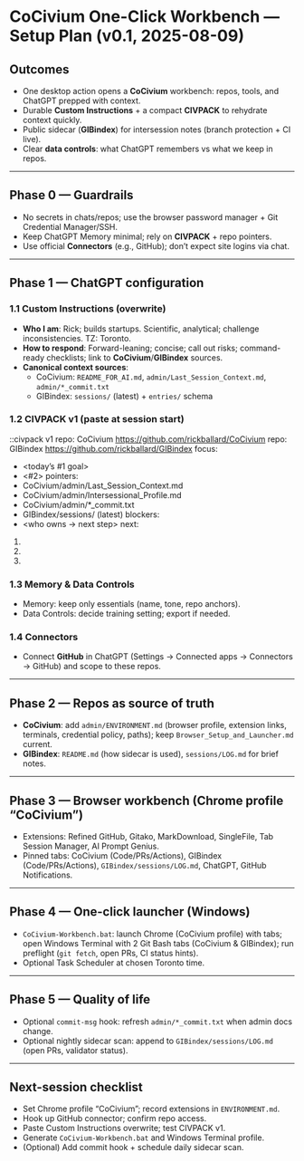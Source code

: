 # CoCivium One-Click Workbench — Setup Plan (v0.1, 2025-08-09)

## Outcomes
- One desktop action opens a **CoCivium** workbench: repos, tools, and ChatGPT prepped with context.
- Durable **Custom Instructions** + a compact **CIVPACK** to rehydrate context quickly.
- Public sidecar (**GIBindex**) for intersession notes (branch protection + CI live).
- Clear **data controls**: what ChatGPT remembers vs what we keep in repos.

---

## Phase 0 — Guardrails
- No secrets in chats/repos; use the browser password manager + Git Credential Manager/SSH.
- Keep ChatGPT Memory minimal; rely on **CIVPACK** + repo pointers.
- Use official **Connectors** (e.g., GitHub); don’t expect site logins via chat.

---

## Phase 1 — ChatGPT configuration
### 1.1 Custom Instructions (overwrite)
- **Who I am**: Rick; builds startups. Scientific, analytical; challenge inconsistencies. TZ: Toronto.
- **How to respond**: Forward-leaning; concise; call out risks; command-ready checklists; link to **CoCivium**/**GIBindex** sources.
- **Canonical context sources**:
  - CoCivium: `README_FOR_AI.md`, `admin/Last_Session_Context.md`, `admin/*_commit.txt`
  - GIBindex: `sessions/` (latest) + `entries/` schema

### 1.2 CIVPACK v1 (paste at session start)
::civpack v1
repo: CoCivium https://github.com/rickballard/CoCivium
repo: GIBindex  https://github.com/rickballard/GIBindex
focus:
  - <today’s #1 goal>
  - <#2>
pointers:
  - CoCivium/admin/Last_Session_Context.md
  - CoCivium/admin/Intersessional_Profile.md
  - CoCivium/admin/*_commit.txt
  - GIBindex/sessions/ (latest)
blockers:
  - <who owns → next step>
next:
  1) <next action>
  2) <next action>
  3) <next action>

### 1.3 Memory & Data Controls
- Memory: keep only essentials (name, tone, repo anchors).
- Data Controls: decide training setting; export if needed.

### 1.4 Connectors
- Connect **GitHub** in ChatGPT (Settings → Connected apps → Connectors → GitHub) and scope to these repos.

---

## Phase 2 — Repos as source of truth
- **CoCivium**: add `admin/ENVIRONMENT.md` (browser profile, extension links, terminals, credential policy, paths); keep `Browser_Setup_and_Launcher.md` current.
- **GIBindex**: `README.md` (how sidecar is used), `sessions/LOG.md` for brief notes.

---

## Phase 3 — Browser workbench (Chrome profile “CoCivium”)
- Extensions: Refined GitHub, Gitako, MarkDownload, SingleFile, Tab Session Manager, AI Prompt Genius.
- Pinned tabs: CoCivium (Code/PRs/Actions), GIBindex (Code/PRs/Actions), `GIBindex/sessions/LOG.md`, ChatGPT, GitHub Notifications.

---

## Phase 4 — One-click launcher (Windows)
- `CoCivium-Workbench.bat`: launch Chrome (CoCivium profile) with tabs; open Windows Terminal with 2 Git Bash tabs (CoCivium & GIBindex); run preflight (`git fetch`, open PRs, CI status hints).
- Optional Task Scheduler at chosen Toronto time.

---

## Phase 5 — Quality of life
- Optional `commit-msg` hook: refresh `admin/*_commit.txt` when admin docs change.
- Optional nightly sidecar scan: append to `GIBindex/sessions/LOG.md` (open PRs, validator status).

---

## Next-session checklist
- Set Chrome profile “CoCivium”; record extensions in `ENVIRONMENT.md`.
- Hook up GitHub connector; confirm repo access.
- Paste Custom Instructions overwrite; test CIVPACK v1.
- Generate `CoCivium-Workbench.bat` and Windows Terminal profile.
- (Optional) Add commit hook + schedule daily sidecar scan.



